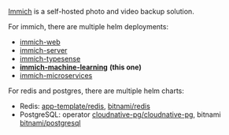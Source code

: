 [Immich](https://github.com/immich-app/immich) is a self-hosted photo and video backup solution.

For immich, there are multiple helm deployments:

- [immich-web](./bjw-s.github.io-helm-charts-app-template-immich-web)
- [immich-server](./bjw-s.github.io-helm-charts-app-template-immich-server)
- [immich-typesense](./bjw-s.github.io-helm-charts-app-template-immich-typesense)
- [**immich-machine-learning**](./bjw-s.github.io-helm-charts-app-template-immich-machine-learning) **(this one)**
- [immich-microservices](./bjw-s.github.io-helm-charts-app-template-immich-microservices) 

For redis and postgres, there are multiple helm charts:
- Redis: [app-template/redis](./bjw-s.github.io-helm-charts-app-template-immich-redis), [bitnami/redis](./charts.bitnami.com-bitnami-redis)
- PostgreSQL: operator [cloudnative-pg/cloudnative-pg](./cloudnative-pg.github.io-charts-cloudnative-pg-postgres), bitnami [bitnami/postgresql](./charts.bitnami.com-bitnami-postgresql)